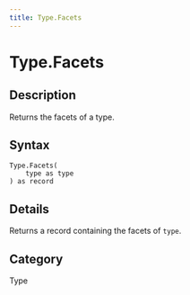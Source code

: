 ```yaml
---
title: Type.Facets
---
```


# Type.Facets


## Description

Returns the facets of a type.


## Syntax

```powerquery
Type.Facets(
    type as type
) as record
```


## Details

Returns a record containing the facets of <code>type</code>.



## Category
Type
